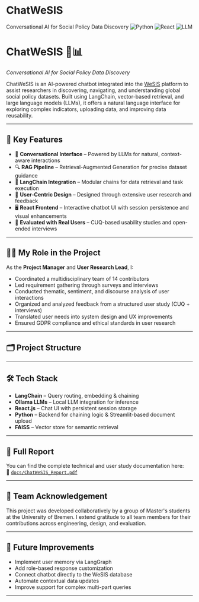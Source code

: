 # ChatWeSIS 
Conversational AI for Social Policy Data Discovery 
![Python](https://img.shields.io/badge/Python-3776AB?logo=python&logoColor=white)
![React](https://img.shields.io/badge/React-20232A?logo=react&logoColor=61DAFB)
![LLM](https://img.shields.io/badge/LLM-OpenAI-orange)


# ChatWeSIS 🤖📊  
*Conversational AI for Social Policy Data Discovery*

ChatWeSIS is an AI-powered chatbot integrated into the [WeSIS](https://wesis.org/) platform to assist researchers in discovering, navigating, and understanding global social policy datasets. Built using LangChain, vector-based retrieval, and large language models (LLMs), it offers a natural language interface for exploring complex indicators, uploading data, and improving data reusability.

---

## 🌟 Key Features

- 💬 **Conversational Interface** – Powered by LLMs for natural, context-aware interactions
- 🔍 **RAG Pipeline** – Retrieval-Augmented Generation for precise dataset guidance
- 🧠 **LangChain Integration** – Modular chains for data retrieval and task execution
- 🧾 **User-Centric Design** – Designed through extensive user research and feedback
- 🖥️ **React Frontend** – Interactive chatbot UI with session persistence and visual enhancements
- 🧪 **Evaluated with Real Users** – CUQ-based usability studies and open-ended interviews

---

## 👩‍💼 My Role in the Project

As the **Project Manager** and **User Research Lead**, I:

- Coordinated a multidisciplinary team of 14 contributors
- Led requirement gathering through surveys and interviews
- Conducted thematic, sentiment, and discourse analysis of user interactions
- Organized and analyzed feedback from a structured user study (CUQ + interviews)
- Translated user needs into system design and UX improvements
- Ensured GDPR compliance and ethical standards in user research

---

## 🗂️ Project Structure


---

## 🛠️ Tech Stack

- **LangChain** – Query routing, embedding & chaining
- **Ollama LLMs** – Local LLM integration for inference
- **React.js** – Chat UI with persistent session storage
- **Python** – Backend for chaining logic & Streamlit-based document upload
- **FAISS** – Vector store for semantic retrieval

---

## 📖 Full Report

You can find the complete technical and user study documentation here:  
📄 [`docs/ChatWeSIS_Report.pdf`](./WelfareComp.pdf)

---

## 👥 Team Acknowledgement

This project was developed collaboratively by a group of Master's students at the University of Bremen. I extend gratitude to all team members for their contributions across engineering, design, and evaluation.

---

## 📌 Future Improvements

- Implement user memory via LangGraph
- Add role-based response customization
- Connect chatbot directly to the WeSIS database
- Automate contextual data updates
- Improve support for complex multi-part queries

---

